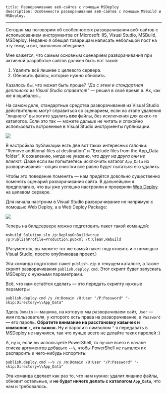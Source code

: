     title: Разворачивание веб-сайтов с помощью MSDeploy
    description: Особенности разворачивания веб-сайтов с помощью MSBuild и MSDeploy.
---

Сегодня мы поговорим об особенностях разворачивания веб-сайтов с использованием
инструментов от Microsoft: IIS, Visual Studio, MSBuild, MSDeploy. Недавно я
обещал товарищам написать небольшой пост на эту тему, и вот, выполняю обещание.

Мне кажется, что самым основным сценарием разворачивания при активной разработке
сайтов должен быть вот такой:

1. Удалить всё лишнее с целевого сервера.
2. Обновить файлы, которые нужно обновить.

Казалось бы, что может быть проще? _"Да с этим и стандартная деплоилка из Visual
Studio справится!"_ — решил в своё время я. Ах, как же я ошибался...

На самом деле, стандартные средства разворачивания из Visual Studio
действительно _могут_ справиться со сценарием, если на этапе удаления "лишнего"
вы хотите удалить **все** файлы, без исключения для каких-то каталогов. Если это
так — можете дальше не читать и спокойно использовать встроенные в Visual Studio
инструменты публикации.

<img src="./images/2016-06-04-publish-settings.png"/>

В настройках публикации есть две вот таких интересных галочки: "Remove
additional files at destination" и "Exclude files from the App_Data folder". К
сожалению, нигде не указано, что _друг на друга они не влияют_. Даже если вы
попытаетесь исключить каталог `App_Data` из разворачивания - опция очистки всё
равно будет пытаться его удалить.

Чтобы это поведение поменять — нам придётся довольно существенно поменять
сценарий разворачивания сайта. В дальнейшем я предполагаю, что вы уже успешно
настроили и проверили [Web Deploy][web-deploy-instructions] на целевом сервере.

Для начала настроим в Visual Studio разворачивание не напрямую с помощью Web
Deploy, а в Web Deploy Package:

<img src="./images/2016-06-04-web-deploy-package.png"/>

Теперь на билдсервере можно подготовить пакет такой командой:

    msbuild Solution.sln /p:DeployOnBuild=true /p:PublishProfile=Production.pubxml /t:Clean,Rebuild

(Разумеется, вы можете тот же самый пакет подготовить и с помощью Visual
Studio, просто опубликовав проект.)

Эта команда подготовит пакет `publish.zip` в текущем каталоге, а также скрипт
разворачивания `publish.deploy.cmd`. Этот скрипт будет запускать MSDeploy с
нужными параметрами.

Всё, что нам остаётся сделать — это передать скрипту нужные параметры

    publish.deploy.cmd /y /m:Domain /U:User "/P:Password" "-skip:Directory=\\App_Data"

Здесь `Domain` — машина, на которую мы разворачиваем сайт, `User` — имя
пользователя, у которого есть права на разворачивание, а `Password` — его
пароль. **Обратите внимание на расстановку кавычек и символов `\`, это важно.**
Ну и пароли с символом `^` я передавать в MSDeploy не научился, так что лучше
всего не делайте таких паролей :)

А, ну и, если вы используете PowerShell, то лучше всего в начале списка
аргументов добавьте `--%`, чтобы PowerShell не пытался их распарсить и
чего-нибудь испортить:

    publish.deploy.cmd --% /y /m:Domain /U:User "/P:Password" "-skip:Directory=\\App_Data"

Эта команда сделает как раз то, что нам нужно: удалит лишние файлы, обновит
остальные, и **не будет ничего делать с каталогом `App_Data`**, что нам и
требовалось.

[web-deploy-instructions]: http://www.iis.net/learn/install/installing-publishing-technologies/installing-and-configuring-web-deploy-on-iis-80-or-later
